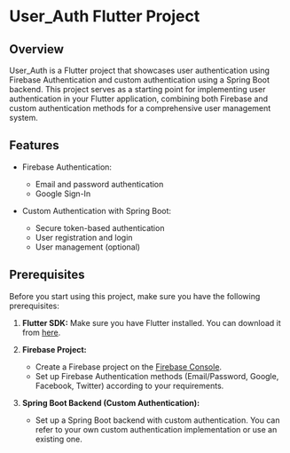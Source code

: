 # User_Auth Flutter Project

## Overview

User_Auth is a Flutter project that showcases user authentication using Firebase Authentication and custom authentication using a Spring Boot backend. This project serves as a starting point for implementing user authentication in your Flutter application, combining both Firebase and custom authentication methods for a comprehensive user management system.

## Features

- Firebase Authentication:
  - Email and password authentication
  - Google Sign-In

- Custom Authentication with Spring Boot:
  - Secure token-based authentication
  - User registration and login
  - User management (optional)

## Prerequisites

Before you start using this project, make sure you have the following prerequisites:

1. **Flutter SDK:** Make sure you have Flutter installed. You can download it from [here](https://flutter.dev/docs/get-started/install).

2. **Firebase Project:**
   - Create a Firebase project on the [Firebase Console](https://console.firebase.google.com/).
   - Set up Firebase Authentication methods (Email/Password, Google, Facebook, Twitter) according to your requirements.

3. **Spring Boot Backend (Custom Authentication):**
   - Set up a Spring Boot backend with custom authentication. You can refer to your own custom authentication implementation or use an existing one.
